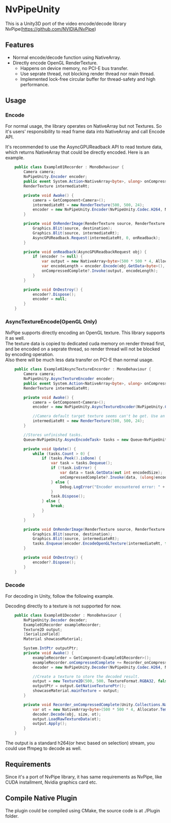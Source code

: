 # NvPipeUnity
This is a Unity3D port of the video encode/decode library NvPipe(https://github.com/NVIDIA/NvPipe)

## Features
* Normal encode/decode function using NativeArray.
* Directly encode OpenGL RenderTexture.  
    * Happens on device memory, no PCI-E bus transfer.  
    * Use seprate thread, not blocking render thread nor main thread.  
    * Implemented lock-free circular buffer for thread-safety and high performance.  

## Usage

### Encode
For normal usage, the library operates on NativeArray but not Textures. So it's users' responsibility to read frame data into NativeArray and call Encode API.  

It's recommended to use the AsyncGPUReadback API to read texture data, which returns NativeArray that could be directly encoded. Here is an example.  

```C#
    public class Example01Recorder : MonoBehaviour {
        Camera camera;
        NvPipeUnity.Encoder encoder;
        public event System.Action<NativeArray<byte>, ulong> onCompressedComplete;
        RenderTexture intermediateRt;

        private void Awake() {
            camera = GetComponent<Camera>();
            intermediateRt = new RenderTexture(500, 500, 24);
            encoder = new NvPipeUnity.Encoder(NvPipeUnity.Codec.H264, NvPipeUnity.Format.RGBA32, NvPipeUnity.Compression.LOSSY, 10.0f, 30, 500, 500);
        }

        private void OnRenderImage(RenderTexture source, RenderTexture destination) {
            Graphics.Blit(source, destination);
            Graphics.Blit(source, intermediateRt);
            AsyncGPUReadback.Request(intermediateRt, 0, onReadback);
        }

        private void onReadback(AsyncGPUReadbackRequest obj) {
            if (encoder != null) {
                var output = new NativeArray<byte>(500 * 500 * 4, Allocator.Temp);  //Allocate output buffer. 500 * 500 * 4 is just for safe. most time the encoded size will be much smaller.
                var encodeLength = encoder.Encode(obj.GetData<byte>(), output);
                onCompressedComplete?.Invoke(output, encodeLength);
            }
        }

        private void OnDestroy() {
            encoder?.Dispose();
            encoder = null;
        }
    }
```

### AsyncTextureEncode(OpenGL Only)
NvPipe supports directly encoding an OpenGL texture. This library supports it as well.  
The texture data is copied to dedicated cuda memory on render thread first, and be encoded on a seprate thread, so render thread will not be blocked by encoding operation.   
Also there will be much less data transfer on PCI-E than normal usage.  

```C#
    public class Example02AsyncTextureEncorder : MonoBehaviour {
        Camera camera;
        NvPipeUnity.AsyncTextureEncoder encoder;
        public event System.Action<NativeArray<byte>, ulong> onCompressedComplete;
        RenderTexture intermediateRt;

        private void Awake() {
            camera = GetComponent<Camera>();
            encoder = new NvPipeUnity.AsyncTextureEncoder(NvPipeUnity.Codec.H264, NvPipeUnity.Format.RGBA32, NvPipeUnity.Compression.LOSSY, 10.0f, 30, 500, 500);

            //Camera default target texture seems can't be get. Use an intermediate rt to actually encode.
            intermediateRt = new RenderTexture(500, 500, 24);
        }

        //Stores unfinished tasks.
        Queue<NvPipeUnity.AsyncEncodeTask> tasks = new Queue<NvPipeUnity.AsyncEncodeTask>();

        private void Update() {
            while (tasks.Count > 0) {
                if (tasks.Peek().isDone) {
                    var task = tasks.Dequeue();
                    if (!task.isError) {
                        var data = task.GetData(out int encodedSize);
                        onCompressedComplete?.Invoke(data, (ulong)encodedSize);
                    } else {
                        Debug.LogError("Encoder encountered error: " + task.error, this);
                    }
                    task.Dispose();
                } else {
                    break;
                }
            }
        }

        private void OnRenderImage(RenderTexture source, RenderTexture destination) {
            Graphics.Blit(source, destination);
            Graphics.Blit(source, intermediateRt);
            tasks.Enqueue(encoder.EncodeOpenGLTexture(intermediateRt, false));
        }

        private void OnDestroy() {
            encoder?.Dispose();
        }
    }
```

### Decode
For decoding in Unity, follow the following example.   

Decoding directly to a texture is not supported for now.  
```C#
    public class Example01Decoder : MonoBehaviour {
        NvPipeUnity.Decoder decoder;
        Example01Recorder exampleRecorder;
        Texture2D output;
        [SerializeField]
        Material showcaseMaterial;

        System.IntPtr outputPtr;
        private void Awake() {
            exampleRecorder = GetComponent<Example01Recorder>();
            exampleRecorder.onCompressedComplete += Recorder_onCompressedComplete;
            decoder = new NvPipeUnity.Decoder(NvPipeUnity.Codec.H264, NvPipeUnity.Format.RGBA32, 500, 500);

            //Create a texture to store the decoded result.
            output = new Texture2D(500, 500, TextureFormat.RGBA32, false);
            outputPtr = output.GetNativeTexturePtr();
            showcaseMaterial.mainTexture = output;
        }

        private void Recorder_onCompressedComplete(Unity.Collections.NativeArray<byte> obj, ulong size) {
            var ot = new NativeArray<byte>(500 * 500 * 4, Allocator.Temp);
            decoder.Decode(obj, size, ot);
            output.LoadRawTextureData(ot);
            output.Apply();
        }
    }
```

The output is a standard h264(or hevc based on selection) stream, you could use ffmpeg to decode as well.

## Requirements  
Since it's a port of NvPipe library, it has same requirements as NvPipe, like CUDA installment, Nvidia graphics card etc.  

## Compile Native Plugin  
The plugin could be compiled using CMake, the source code is at ./Plugin folder.  